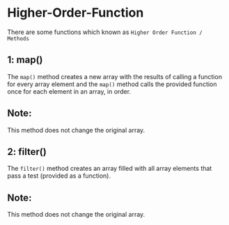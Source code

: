 # Higher-Order-Function
There are some functions which known as `Higher Order Function / Methods`

## 1: map()

The `map()` method creates a new array with the results of calling a function for every array element and
the `map()` method calls the provided function once for each element in an array, in order.
## Note: 
This method does not change the original array.

## 2: filter()

The `filter()` method creates an array filled with all array elements that pass a test (provided as a function).
## Note:
This method does not change the original array.
